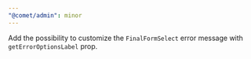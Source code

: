 ```yaml
---
"@comet/admin": minor
---
```


Add the possibility to customize the `FinalFormSelect` error message with `getErrorOptionsLabel` prop.
